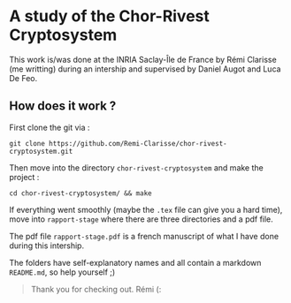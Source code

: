 # A study of the Chor-Rivest Cryptosystem

This work is/was done at the INRIA Saclay-Île de France by Rémi Clarisse (me writting) during an intership and supervised by Daniel Augot and Luca De Feo.

## How does it work ?

First clone the git via :

    git clone https://github.com/Remi-Clarisse/chor-rivest-cryptosystem.git

Then move into the directory `chor-rivest-cryptosystem` and make the project :

    cd chor-rivest-cryptosystem/ && make

If everything went smoothly (maybe the `.tex` file can give you a hard time), move into `rapport-stage` where there are three directories and a pdf file.

The pdf file `rapport-stage.pdf` is a french manuscript of what I have done during this intership.

The folders have self-explanatory names and all contain a markdown `README.md`, so help yourself ;)

> Thank you for checking out. Rémi (:
